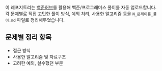 

이 레포지토리는 [백준허브](https://github.com/BaekjoonHub/BaekjoonHub)를 활용해 백준/프로그래머스 풀이를 자동 업로드합니다.  
각 문제별로 직접 고민한 풀이 방식, 예외 처리, 사용한 알고리즘 등을 `N_문제이름_풀이.md` 파일로 정리해두었습니다.


## 문제별 정리 항목
- 접근 방식
- 사용한 알고리즘 및 자료구조
- 고려한 예외, 실수했던 부분
